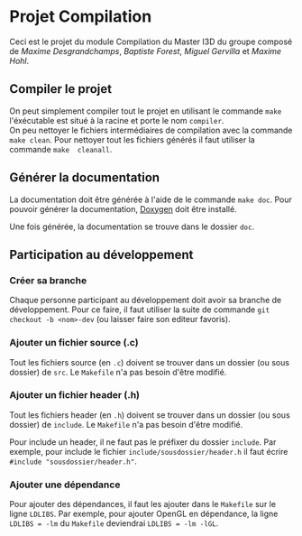 Projet Compilation
==================

Ceci est le projet du module Compilation du Master I3D du groupe composé de
*Maxime Desgrandchamps*, *Baptiste Forest*, *Miguel Gervilla* et *Maxime Hohl*.

Compiler le projet
------------------

On peut simplement compiler tout le projet en utilisant le commande `make` 
l'éxécutable est situé à la racine et porte le nom `compiler`.  
On peu nettoyer le fichiers intermédiaires de compilation avec la commande 
`make clean`.
Pour nettoyer tout les fichiers générés il faut utiliser la commande `make 
cleanall`.

Générer la documentation
------------------------

La documentation doit être générée à l'aide de le commande `make doc`. Pour 
pouvoir générer la documentation, [Doxygen](http://doxygen.nl) doit être 
installé.

Une fois générée, la documentation se trouve dans le dossier `doc`.

Participation au développement
------------------------------

### Créer sa branche
Chaque personne participant au développement doit avoir sa branche de 
développement. Pour ce faire, il faut utiliser la suite de commande `git 
checkout -b <nom>-dev` (ou laisser faire son editeur favoris).

### Ajouter un fichier source (.c)
Tout les fichiers source (en `.c`) doivent se trouver dans un dossier (ou
sous dossier) de `src`.
Le `Makefile` n'a pas besoin d'être modifié.

### Ajouter un fichier header (.h)
Tout les fichiers header (en `.h`) doivent se trouver dans un dossier (ou
sous dossier) de `include`.
Le `Makefile` n'a pas besoin d'être modifié.

Pour include un header, il ne faut pas le préfixer du dossier `include`. 
Par exemple, pour include le fichier `include/sousdossier/header.h` il faut
écrire `#include "sousdossier/header.h"`.


### Ajouter une dépendance
Pour ajouter des dépendances, il faut les ajouter dans le `Makefile` sur le
ligne `LDLIBS`. Par exemple, pour ajouter OpenGL en dépendance, la ligne 
`LDLIBS = -lm` du `Makefile` deviendrai `LDLIBS = -lm -lGL`.
